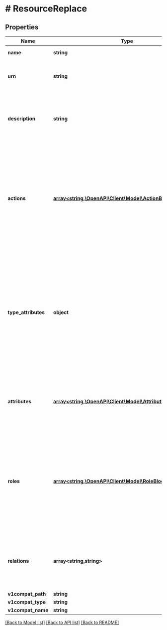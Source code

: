# # ResourceReplace

## Properties

Name | Type | Description | Notes
------------ | ------------- | ------------- | -------------
**name** | **string** | The name of the resource |
**urn** | **string** | The [URN](https://en.wikipedia.org/wiki/Uniform_Resource_Name) (Uniform Resource Name) of the resource | [optional]
**description** | **string** | An optional longer description of what this resource respresents in your system | [optional]
**actions** | [**array<string,\OpenAPI\Client\Model\ActionBlockEditable>**](ActionBlockEditable.md) | A actions definition block, typically contained within a resource type definition block.         The actions represents the ways you can interact with a protected resource. |
**type_attributes** | **object** | optional dictionary of key-value pairs that can be used to store arbitrary metadata about this resource. This metadata can be used to filter resource using query parameters with attr_ prefix | [optional]
**attributes** | [**array<string,\OpenAPI\Client\Model\AttributeBlockEditable>**](AttributeBlockEditable.md) | Attributes that each resource of this type defines, and can be used in your ABAC policies. | [optional]
**roles** | [**array<string,\OpenAPI\Client\Model\RoleBlockEditable>**](RoleBlockEditable.md) | Roles defined on this resource. The key is the role name, and the value contains the role properties such as granted permissions, base roles, etc. | [optional]
**relations** | **array<string,string>** | Relations to other resources. The key is the relation key, and the value is the related resource. | [optional]
**v1compat_path** | **string** |  | [optional]
**v1compat_type** | **string** |  | [optional]
**v1compat_name** | **string** |  | [optional]

[[Back to Model list]](../../README.md#models) [[Back to API list]](../../README.md#endpoints) [[Back to README]](../../README.md)
